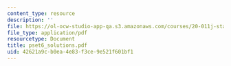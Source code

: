 ```yaml
---
content_type: resource
description: ''
file: https://ol-ocw-studio-app-qa.s3.amazonaws.com/courses/20-011j-statistical-thermodynamics-of-biomolecular-systems-be-011j-spring-2004/42621a9cb0ea4e83f3ce9e521f601bf1_pset6_solutions.pdf
file_type: application/pdf
resourcetype: Document
title: pset6_solutions.pdf
uid: 42621a9c-b0ea-4e83-f3ce-9e521f601bf1
---
```

